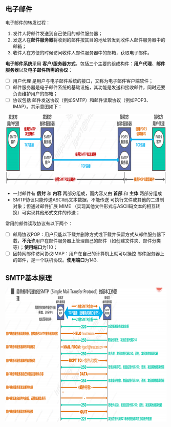 ## 电子邮件
电子邮件的转发过程：
1. 发件人将邮件发送到自己使用的邮件服务器；
2. 发送人在**邮件服务器**将收到的邮件按其目的地址转发到收件人邮件服务器中的邮箱；
3. 收件人在方便的时候访问收件人邮件服务器中的邮箱，获取电子邮件。

**电子邮件系统**采用 **客户/服务器方式**，包括三个主要的组成构件：**用户代理**、**邮件服务器**以及**电子邮件所需的协议**：
- [ ] 用户代理 是用户与电子邮件系统的接口，又称为电子邮件客户端软件；
- [ ] 邮件服务器是电子邮件系统的基础设施，其功能是发送和接收邮件，同时还要负责维护用户的邮箱；
- [ ] 协议包括 邮件发送协议（例如SMTP）和邮件读取协议（例如POP3、IMAP）。其示意图如下：  
<div align=left><img width="650" height="220" src="./images/邮件收发.PNG"/></div>  

-  一封邮件有 **信封** 和 **内容** 两部分组成，而内容又由 **首部** 和 **主体** 两部分组成
- SMTP协议只能传送ASCII码文本数据，不能传送 可执行文件或其他的二进制对象；但通过邮件扩展 MIME （实现其他文件形式与ASCII码文本的相互转换）可实现其他形式文件的传送；

常用的邮件读取协议有以下两个：
- [ ] 邮局协议POP：用户只能以下载并删除方式或下载并保留方式从邮件服务器下载，**不允许**用户在邮件服务器上管理自己的邮件（如创建文件夹、邮件分类等）；**使用端口**为110；
- [ ] 因特网邮件访问协议IMAP：用户在自己的计算机上就可以操控 邮件服务器上的邮件，是一个联机协议。**使用端口**为143.

## SMTP基本原理
<div align=left><img width="950" height="420" src="./images/SMTP基本原理.PNG"/></div> 

